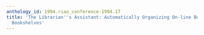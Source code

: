 ```yaml
---
anthology_id: 1994.riao_conference-1994.17
title: 'The Librarian''s Assistant: Automatically Organizing On-line Books into Dynamic
  Bookshelves'
---
```

